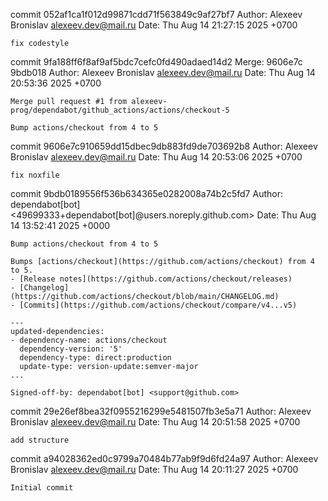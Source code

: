 commit 052af1ca1f012d99871cdd71f563849c9af27bf7
Author: Alexeev Bronislav <alexeev.dev@mail.ru>
Date:   Thu Aug 14 21:27:15 2025 +0700

    fix codestyle

commit 9fa188ff6f8af9af5bdc7cefc0fd490adaed14d2
Merge: 9606e7c 9bdb018
Author: Alexeev Bronislav <alexeev.dev@mail.ru>
Date:   Thu Aug 14 20:53:36 2025 +0700

    Merge pull request #1 from alexeev-prog/dependabot/github_actions/actions/checkout-5
    
    Bump actions/checkout from 4 to 5

commit 9606e7c910659dd15dbec9db883fd9de703692b8
Author: Alexeev Bronislav <alexeev.dev@mail.ru>
Date:   Thu Aug 14 20:53:06 2025 +0700

    fix noxfile

commit 9bdb0189556f536b634365e0282008a74b2c5fd7
Author: dependabot[bot] <49699333+dependabot[bot]@users.noreply.github.com>
Date:   Thu Aug 14 13:52:41 2025 +0000

    Bump actions/checkout from 4 to 5
    
    Bumps [actions/checkout](https://github.com/actions/checkout) from 4 to 5.
    - [Release notes](https://github.com/actions/checkout/releases)
    - [Changelog](https://github.com/actions/checkout/blob/main/CHANGELOG.md)
    - [Commits](https://github.com/actions/checkout/compare/v4...v5)
    
    ---
    updated-dependencies:
    - dependency-name: actions/checkout
      dependency-version: '5'
      dependency-type: direct:production
      update-type: version-update:semver-major
    ...
    
    Signed-off-by: dependabot[bot] <support@github.com>

commit 29e26ef8bea32f0955216299e5481507fb3e5a71
Author: Alexeev Bronislav <alexeev.dev@mail.ru>
Date:   Thu Aug 14 20:51:58 2025 +0700

    add structure

commit a94028362ed0c9799a70484b77ab9f9d6fd24a97
Author: Alexeev Bronislav <alexeev.dev@mail.ru>
Date:   Thu Aug 14 20:11:27 2025 +0700

    Initial commit
